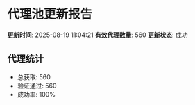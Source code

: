 # 代理池更新报告

**更新时间**: 2025-08-19 11:04:21
**有效代理数量**: 560
**更新状态**:  成功

## 代理统计
- 总获取: 560
- 验证通过: 560
- 成功率: 100%
